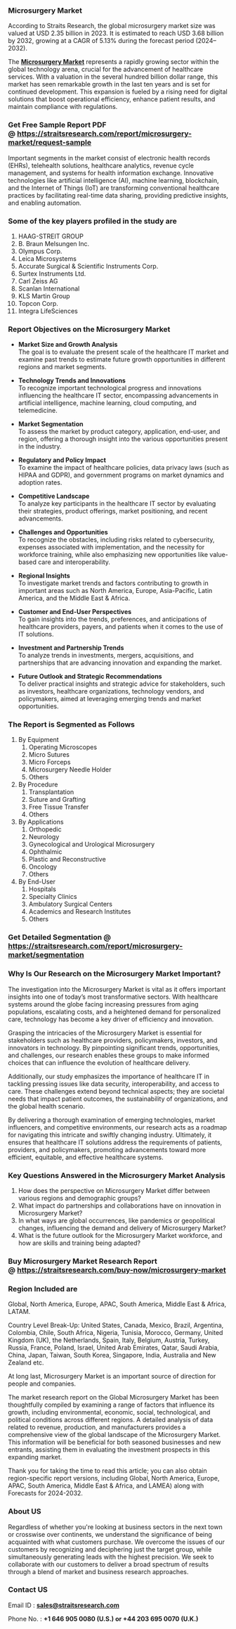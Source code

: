 <h3><strong>Microsurgery Market</strong></h3>
<p>According to Straits Research, the global microsurgery market size was valued at USD 2.35 billion in 2023. It is estimated to reach USD 3.68 billion by 2032, growing at a CAGR of 5.13% during the forecast period (2024–2032).</p>
<p>The <strong><a href=https://straitsresearch.com/report/microsurgery-market>Microsurgery Market</a></strong> represents a rapidly growing sector within the global technology arena, crucial for the advancement of healthcare services. With a valuation in the several hundred billion dollar range, this market has seen remarkable growth in the last ten years and is set for continued development. This expansion is fueled by a rising need for digital solutions that boost operational efficiency, enhance patient results, and maintain compliance with regulations.</p>
<h3><strong>Get Free Sample Report PDF @&nbsp;<a href=https://straitsresearch.com/report/microsurgery-market/request-sample>https://straitsresearch.com/report/microsurgery-market/request-sample</a></strong></h3>
<p>Important segments in the market consist of electronic health records (EHRs), telehealth solutions, healthcare analytics, revenue cycle management, and systems for health information exchange. Innovative technologies like artificial intelligence (AI), machine learning, blockchain, and the Internet of Things (IoT) are transforming conventional healthcare practices by facilitating real-time data sharing, providing predictive insights, and enabling automation.</p>
<h3><strong>Some of the key players profiled in the study are</strong></h3>
<p><ol>
<li>HAAG-STREIT GROUP</li>
<li>B. Braun Melsungen Inc.</li>
<li>Olympus Corp.</li>
<li>Leica Microsystems</li>
<li>Accurate Surgical &amp; Scientific Instruments Corp.</li>
<li>Surtex Instruments Ltd.</li>
<li>Carl Zeiss AG</li>
<li>Scanlan International</li>
<li>KLS Martin Group</li>
<li>Topcon Corp.</li>
<li>Integra LifeSciences</li>
</ol></p>
<h3>Report Objectives on the Microsurgery Market</h3>
<ul>
<li>
<p><strong>Market Size and Growth Analysis</strong><br />The goal is to evaluate the present scale of the healthcare IT market and examine past trends to estimate future growth opportunities in different regions and market segments.</p>
</li>
<li>
<p><strong>Technology Trends and Innovations</strong><br />To recognize important technological progress and innovations influencing the healthcare IT sector, encompassing advancements in artificial intelligence, machine learning, cloud computing, and telemedicine.</p>
</li>
<li>
<p><strong>Market Segmentation</strong><br />To assess the market by product category, application, end-user, and region, offering a thorough insight into the various opportunities present in the industry.</p>
</li>
<li>
<p><strong>Regulatory and Policy Impact</strong><br />To examine the impact of healthcare policies, data privacy laws (such as HIPAA and GDPR), and government programs on market dynamics and adoption rates.</p>
</li>
<li>
<p><strong>Competitive Landscape</strong><br />To analyze key participants in the healthcare IT sector by evaluating their strategies, product offerings, market positioning, and recent advancements.</p>
</li>
<li>
<p><strong>Challenges and Opportunities</strong><br />To recognize the obstacles, including risks related to cybersecurity, expenses associated with implementation, and the necessity for workforce training, while also emphasizing new opportunities like value-based care and interoperability.</p>
</li>
<li>
<p><strong>Regional Insights</strong><br />To investigate market trends and factors contributing to growth in important areas such as North America, Europe, Asia-Pacific, Latin America, and the Middle East &amp; Africa.</p>
</li>
<li>
<p><strong>Customer and End-User Perspectives</strong><br />To gain insights into the trends, preferences, and anticipations of healthcare providers, payers, and patients when it comes to the use of IT solutions.</p>
</li>
<li>
<p><strong>Investment and Partnership Trends</strong><br />To analyze trends in investments, mergers, acquisitions, and partnerships that are advancing innovation and expanding the market.</p>
</li>
<li>
<p><strong>Future Outlook and Strategic Recommendations</strong><br />To deliver practical insights and strategic advice for stakeholders, such as investors, healthcare organizations, technology vendors, and policymakers, aimed at leveraging emerging trends and market opportunities.</p>
</li>
</ul>
<h3><strong>The Report is Segmented as Follows</strong></h3>
<p><ol>
<li>By Equipment
<ol>
<li>Operating Microscopes</li>
<li>Micro Sutures</li>
<li>Micro Forceps</li>
<li>Microsurgery Needle Holder</li>
<li>Others</li>
</ol>
</li>
<li>By Procedure
<ol>
<li>Transplantation</li>
<li>Suture and Grafting</li>
<li>Free Tissue Transfer</li>
<li>Others</li>
</ol>
</li>
<li>By Applications
<ol>
<li>Orthopedic</li>
<li>Neurology</li>
<li>Gynecological and Urological Microsurgery</li>
<li>Ophthalmic</li>
<li>Plastic and Reconstructive</li>
<li>Oncology</li>
<li>Others</li>
</ol>
</li>
<li>By End-User
<ol>
<li>Hospitals</li>
<li>Specialty Clinics</li>
<li>Ambulatory Surgical Centers</li>
<li>Academics and Research Institutes</li>
<li>Others</li>
</ol>
</li>
</ol></p>
<h3>Get Detailed Segmentation @ <a href=https://straitsresearch.com/report/microsurgery-market/segmentation>https://straitsresearch.com/report/microsurgery-market/segmentation</a></h3>
<h3>Why Is Our Research on the&nbsp;Microsurgery Market Important?</h3>
<p>The investigation into the Microsurgery Market is vital as it offers important insights into one of today&rsquo;s most transformative sectors. With healthcare systems around the globe facing increasing pressures from aging populations, escalating costs, and a heightened demand for personalized care, technology has become a key driver of efficiency and innovation.</p>
<p>Grasping the intricacies of the Microsurgery Market is essential for stakeholders such as healthcare providers, policymakers, investors, and innovators in technology. By pinpointing significant trends, opportunities, and challenges, our research enables these groups to make informed choices that can influence the evolution of healthcare delivery.</p>
<p>Additionally, our study emphasizes the importance of healthcare IT in tackling pressing issues like data security, interoperability, and access to care. These challenges extend beyond technical aspects; they are societal needs that impact patient outcomes, the sustainability of organizations, and the global health scenario.</p>
<p>By delivering a thorough examination of emerging technologies, market influencers, and competitive environments, our research acts as a roadmap for navigating this intricate and swiftly changing industry. Ultimately, it ensures that healthcare IT solutions address the requirements of patients, providers, and policymakers, promoting advancements toward more efficient, equitable, and effective healthcare systems.</p>
<h3>Key Questions Answered in the&nbsp;Microsurgery Market&nbsp;Analysis</h3>
<ol>
<li>How does the perspective on Microsurgery Market differ between various regions and demographic groups?</li>
<li>What impact do partnerships and collaborations have on innovation in Microsurgery Market?</li>
<li>In what ways are global occurrences, like pandemics or geopolitical changes, influencing the demand and delivery of Microsurgery Market?</li>
<li>What is the future outlook for the Microsurgery Market workforce, and how are skills and training being adapted?</li>
</ol>
<h3>Buy Microsurgery Market Research Report @&nbsp;<strong><a href=https://straitsresearch.com/buy-now/microsurgery-market>https://straitsresearch.com/buy-now/microsurgery-market</a></strong></h3>
<h3>Region Included are</h3>
<p>Global, North America, Europe, APAC, South America, Middle East &amp; Africa, LATAM.</p>
<p>Country Level Break-Up: United States, Canada, Mexico, Brazil, Argentina, Colombia, Chile, South Africa, Nigeria, Tunisia, Morocco, Germany, United Kingdom (UK), the Netherlands, Spain, Italy, Belgium, Austria, Turkey, Russia, France, Poland, Israel, United Arab Emirates, Qatar, Saudi Arabia, China, Japan, Taiwan, South Korea, Singapore, India, Australia and New Zealand etc.</p>
<p>At long last, Microsurgery Market is an important source of direction for people and companies.</p>
<p>The market research report on the Global Microsurgery Market has been thoughtfully compiled by examining a range of factors that influence its growth, including environmental, economic, social, technological, and political conditions across different regions. A detailed analysis of data related to revenue, production, and manufacturers provides a comprehensive view of the global landscape of the Microsurgery Market. This information will be beneficial for both seasoned businesses and new entrants, assisting them in evaluating the investment prospects in this expanding market.</p>
<p>Thank you for taking the time to read this article; you can also obtain region-specific report versions, including Global, North America, Europe, APAC, South America, Middle East &amp; Africa, and LAMEA) along with Forecasts for 2024-2032.</p>
<h3>About US</h3>
<p>Regardless of whether you're looking at business sectors in the next town or crosswise over continents, we understand the significance of being acquainted with what customers purchase. We overcome the issues of our customers by recognizing and deciphering just the target group, while simultaneously generating leads with the highest precision. We seek to collaborate with our customers to deliver a broad spectrum of results through a blend of market and business research approaches.</p>
<h3>Contact US</h3>
<p>Email ID :&nbsp;<strong><a href=mailto:sales@straitsresearch.com>sales@straitsresearch.com</a></strong></p>
<p>Phone No. :&nbsp;<strong>+1 646 905 0080 (U.S.) or&nbsp;+44 203 695 0070 (U.K.)</strong></p>
